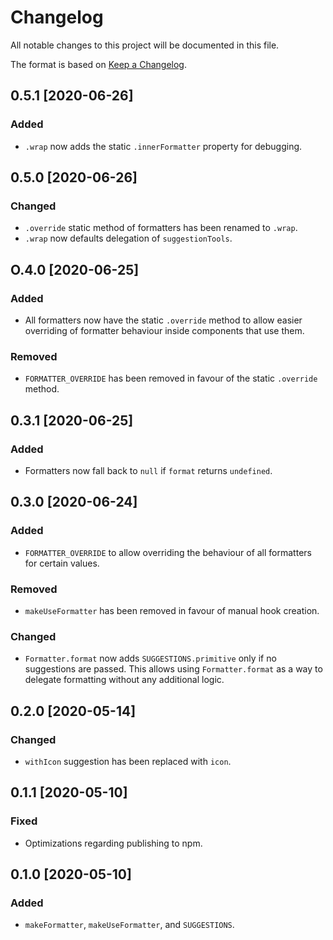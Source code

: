 # Changelog

All notable changes to this project will be documented in this file.

The format is based on [Keep a Changelog](https://keepachangelog.com/en/1.0.0/).

## 0.5.1 [2020-06-26]

### Added

- `.wrap` now adds the static `.innerFormatter` property for debugging.

## 0.5.0 [2020-06-26]

### Changed

- `.override` static method of formatters has been renamed to `.wrap`.
- `.wrap` now defaults delegation of `suggestionTools`.

## O.4.0 [2020-06-25]

### Added

- All formatters now have the static `.override` method to allow easier overriding of formatter behaviour inside components that use them.

### Removed

- `FORMATTER_OVERRIDE` has been removed in favour of the static `.override` method.

## 0.3.1 [2020-06-25]

### Added

- Formatters now fall back to `null` if `format` returns `undefined`.

## 0.3.0 [2020-06-24]

### Added

- `FORMATTER_OVERRIDE` to allow overriding the behaviour of all formatters for certain values.

### Removed

- `makeUseFormatter` has been removed in favour of manual hook creation.

### Changed

- `Formatter.format` now adds `SUGGESTIONS.primitive` only if no suggestions are passed. This allows using `Formatter.format` as a way to delegate formatting without any additional logic.

## 0.2.0 [2020-05-14]

### Changed

- `withIcon` suggestion has been replaced with `icon`.

## 0.1.1 [2020-05-10]

### Fixed

- Optimizations regarding publishing to npm.

## 0.1.0 [2020-05-10]

### Added

- `makeFormatter`, `makeUseFormatter`, and `SUGGESTIONS`.
